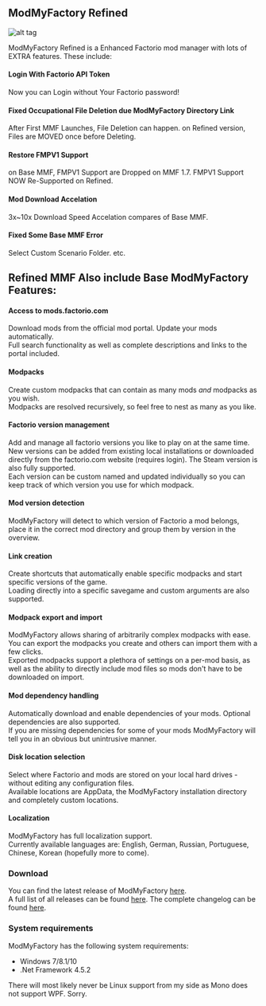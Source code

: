 ## ModMyFactory Refined

![alt tag](https://i.imgur.com/DyKg7m7.png)

ModMyFactory Refined is a Enhanced Factorio mod manager with lots of EXTRA features.
These include:
#### Login With Factorio API Token
Now you can Login without Your Factorio password!

#### Fixed Occupational File Deletion due ModMyFactory Directory Link
After First MMF Launches, File Deletion can happen.
on Refined version, Files are MOVED once before Deleting.

#### Restore FMPV1 Support
on Base MMF, FMPV1 Support are Dropped on MMF 1.7.
FMPV1 Support NOW Re-Supported on Refined.

#### Mod Download Accelation
3x~10x Download Speed Accelation compares of Base MMF.

#### Fixed Some Base MMF Error
Select Custom Scenario Folder. etc.


## Refined MMF Also include Base ModMyFactory Features:

#### Access to mods.factorio.com
Download mods from the official mod portal. Update your mods automatically.  
Full search functionality as well as complete descriptions and links to the portal included.

#### Modpacks
Create custom modpacks that can contain as many mods _and_ modpacks as you wish.  
Modpacks are resolved recursively, so feel free to nest as many as you like.

#### Factorio version management
Add and manage all factorio versions you like to play on at the same time.  
New versions can be added from existing local installations or downloaded directly from the factorio.com website (requires login). The Steam version is also fully supported.  
Each version can be custom named and updated individually so you can keep track of which version you use for which modpack.

#### Mod version detection
ModMyFactory will detect to which version of Factorio a mod belongs, place it in the correct mod directory and group them by version in the overview.

#### Link creation
Create shortcuts that automatically enable specific modpacks and start specific versions of the game.  
Loading directly into a specific savegame and custom arguments are also supported.

#### Modpack export and import
ModMyFactory allows sharing of arbitrarily complex modpacks with ease. You can export the modpacks you create and others can import them with a few clicks.  
Exported modpacks support a plethora of settings on a per-mod basis, as well as the ability to directly include mod files so mods don't have to be downloaded on import.

#### Mod dependency handling
Automatically download and enable dependencies of your mods. Optional dependencies are also supported.  
If you are missing dependencies for some of your mods ModMyFactory will tell you in an obvious but unintrusive manner.

#### Disk location selection
Select where Factorio and mods are stored on your local hard drives - without editing any configuration files.  
Available locations are AppData, the ModMyFactory installation directory and completely custom locations.

#### Localization
ModMyFactory has full localization support.  
Currently available languages are: English, German, Russian, Portuguese, Chinese, Korean (hopefully more to come).

### Download
You can find the latest release of ModMyFactory [here](https://github.com/h4n9u1/ModMyFactory/releases/latest).  
A full list of all releases can be found [here](https://github.com/h4n9u1/ModMyFactory/releases).
The complete changelog can be found [here](https://github.com/Artentus/h4n9u1/blob/master/CHANGELOG.md).

### System requirements
ModMyFactory has the following system requirements:

- Windows 7/8.1/10
- .Net Framework 4.5.2

There will most likely never be Linux support from my side as Mono does not support WPF. Sorry.
